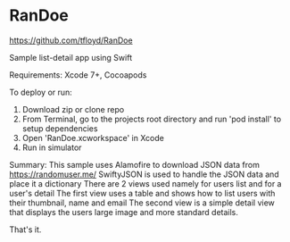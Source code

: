 # RanDoe
https://github.com/tfloyd/RanDoe

Sample list-detail app using Swift

Requirements:
Xcode 7+, Cocoapods

To deploy or run:
1. Download zip or clone repo
2. From Terminal, go to the projects root directory and run 'pod install' to setup dependencies
3. Open 'RanDoe.xcworkspace' in Xcode
4. Run in simulator 

Summary:
This sample uses Alamofire to download JSON data from https://randomuser.me/
SwiftyJSON is used to handle the JSON data and place it a dictionary
There are 2 views used namely for users list and for a user's detail
The first view uses a table and shows how to list users with their thumbnail, name and email
The second view is a simple detail view that displays the users large image and more standard details.

That's it.
